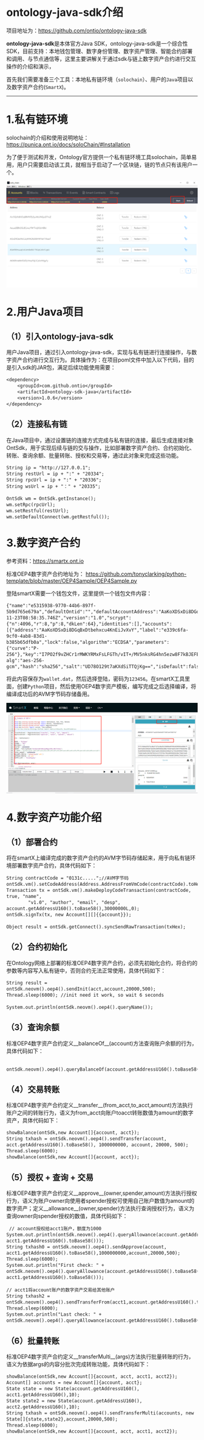 ontology-java-sdk介绍
======


项目地址为：https://github.com/ontio/ontology-java-sdk

**ontology-java-sdk**是本体官方Java SDK，ontology-java-sdk是一个综合性SDK，目前支持：本地钱包管理、数字身份管理、数字资产管理、智能合约部署和调用、与节点通信等，这里主要讲解关于通过sdk与链上数字资产合约进行交互操作的介绍和演示，

首先我们需要准备三个工具：本地私有链环境（`solochain`）、用户的`Java`项目以及数字资产合约(`SmartX`)。

---


1.私有链环境
======

solochain的介绍和使用说明地址：https://punica.ont.io/docs/soloChain/#Installation

为了便于测试和开发，Ontology官方提供一个私有链环境工具solochain，简单易用，用户只需要启动该工具，就相当于启动了一个区块链，链的节点只有该用户一个。

![image](https://github.com/MySelfChain/picture/blob/master/soloChain.png?raw=true)

2.用户Java项目
======
（1）引入ontology-java-sdk
------
用户Java项目，通过引入ontology-java-sdk，实现与私有链进行连接操作，与数字资产合约进行交互行为。具体操作为：在项目poml文件中加入以下代码，目的是引入sdk的JAR包，满足后续功能使用需要：
	
	<dependency>
    	<groupId>com.github.ontio</groupId>
   		<artifactId>ontology-sdk-java</artifactId>
    	<version>1.0.6</version>
	</dependency>

（2）连接私有链
------
在Java项目中，通过设置链的连接方式完成与私有链的连接，最后生成连接对象OntSdk，用于实现后续与链的交与操作，比如部署数字资产合约、合约初始化、转账、查询余额、批量转账、授权和交易等，通过此对象来完成这些功能。
   
	String ip = "http://127.0.0.1";
    String restUrl = ip + ":" + "20334";
    String rpcUrl = ip + ":" + "20336";
    String wsUrl = ip + "：" + "20335";

    OntSdk wm = OntSdk.getInstance();
    wm.setRpc(rpcUrl);
    wm.setRestful(restUrl);
    wm.setDefaultConnect(wm.getRestful());


3.数字资产合约
======
参考资料：https://smartx.ont.io

标准OEP4数字资产合约地址为：  https://github.com/tonyclarking/python-template/blob/master/OEP4Sample/OEP4Sample.py

登陆smartX需要一个钱包文件，这里提供一个钱包文件内容：
	
	{"name":"e5315938-9770-44b6-897f-5b9d765e679a","defaultOntid":"","defaultAccountAddress":"AaKoXDSxDi8DGqBxDtbehxcu4KnEiJvXvY","createTime":"2018-11-23T08:58:35.746Z","version":"1.0","scrypt":{"n":4096,"r":8,"p":8,"dkLen":64},"identities":[],"accounts":[{"address":"AaKoXDSxDi8DGqBxDtbehxcu4KnEiJvXvY","label":"e339c6fa-9cf0-4ab8-83d1-b385b65dfb0a","lock":false,"algorithm":"ECDSA","parameters":{"curve":"P-256"},"key":"I7PO2f9vZHCr1rMWKYRMxFsLFGTh/vIT+/MV5nksRG4hn5ezw8F7kBJEFEMXbDXL","enc-alg":"aes-256-gcm","hash":"sha256","salt":"UD78O129t7aKXdSiTTQjKg==","isDefault":false,"publicKey":"0320c963f95026b6cdd17f2b6679689fea235894d4c8a3a48069e1c97561591a56","signatureScheme":"SHA256withECDSA"}],"extra":null}
将此内容保存为`wallet.dat`，然后选择登陆，密码为`123456`。在smartX工具里面，创建`Python`项目，然后使用OEP4数字资产模板，编写完成之后选择编译，将编译成功后的AVM字节码存储备用。

![image](https://github.com/MySelfChain/picture/blob/master/smartX.png?raw=true)


4.数字资产功能介绍
======

（1）部署合约
------
将在smartX上编译完成的数字资产合约的AVM字节码存储起来，用于向私有链环境部署数字资产合约，具体代码如下：

    String contractCode = "0131c.....";//AVM字节码
    ontSdk.vm().setCodeAddress(Address.AddressFromVmCode(contractCode).toHexString());
    Transaction tx = ontSdk.vm().makeDeployCodeTransaction(contractCode, true, "name",
            "v1.0", "author", "email", "desp", account.getAddressU160().toBase58(),30000000L,0);
    ontSdk.signTx(tx, new Account[][]{{account}});

    Object result = ontSdk.getConnect().syncSendRawTransaction(txHex);



（2）合约初始化
------
在Ontology网络上部署的标准OEP4数字资产合约，必须先初始化合约，将合约的参数等内容写入私有链中，否则合约无法正常使用，具体代码如下：

    String result = ontSdk.neovm().oep4().sendInit(acct,account,20000,500);
    Thread.sleep(6000); //init need it work, so wait 6 seconds

    System.out.println(ontSdk.neovm().oep4().queryName());


（3）查询余额
------
标准OEP4数字资产合约定义__balanceOf__(account)方法查询账户余额的行为，具体代码如下：

      ontSdk.neovm().oep4().queryBalanceOf(account.getAddressU160().toBase58())


（4）交易转账
------
标准OEP4数字资产合约定义__transfer__(from_acct,to_acct,amount)方法执行账户之间的转账行为，语义为from_acct向账户toacct转账数值为amount的数字资产，具体代码如下：

    showBalance(ontSdk,new Account[]{account, acct});
    String txhash = ontSdk.neovm().oep4().sendTransfer(account, acct.getAddressU160().toBase58(), 1000000000, account, 20000, 500);
    Thread.sleep(6000);
    showBalance(ontSdk,new Account[]{account, acct});



（5）授权 + 查询 + 交易
------
标准OEP4数字资产合约定义__approve__(owner,spender,amount)方法执行授权行为，语义为账户owner向使用者spender授权可使用自己账户数值为amount的数字资产；定义__allowance__(owner,spender)方法执行查询授权行为，语义为查询owner向spender授权的数值，具体代码如下：
    
	 // account授权给acct1账户，额度为1000
    System.out.println(ontSdk.neovm().oep4().queryAllowance(account.getAddressU160().toBase58(), acct1.getAddressU160().toBase58()));
    String txhash0 = ontSdk.neovm().oep4().sendApprove(account, acct1.getAddressU160().toBase58(),1000000000,account,20000,500);
    Thread.sleep(6000);
    System.out.println("First check: " + ontSdk.neovm().oep4().queryAllowance(account.getAddressU160().toBase58(), acct1.getAddressU160().toBase58()));

    // acct1将account账户的数字资产交易给其他账户
    String txhash2 = ontSdk.neovm().oep4().sendTransferFrom(acct1,account.getAddressU160().toBase58(),acct1.getAddressU160().toBase58(),1000000000,account,20000,500);
    Thread.sleep(6000);
    System.out.println("Last check: " + ontSdk.neovm().oep4().queryAllowance(account.getAddressU160().toBase58(),acct1.getAddressU160().toBase58()));



（6）批量转账
------
标准OEP4数字资产合约定义__transferMulti__(args)方法执行批量转账的行为，语义为依据args的内容分批次完成转账功能，具体代码如下：
   
    showBalance(ontSdk,new Account[]{account, acct, acct1, acct2});
    Account[] accounts = new Account[]{account, acct};
    State state = new State(account.getAddressU160(), acct1.getAddressU160(),10);
    State state2 = new State(account.getAddressU160(), acct2.getAddressU160(),10);
    String txhash = ontSdk.neovm().oep4().sendTransferMulti(accounts, new State[]{state,state2},account,20000,500);
    Thread.sleep(6000);
    showBalance(ontSdk,new Account[]{account, acct, acct1, acct2});
   


